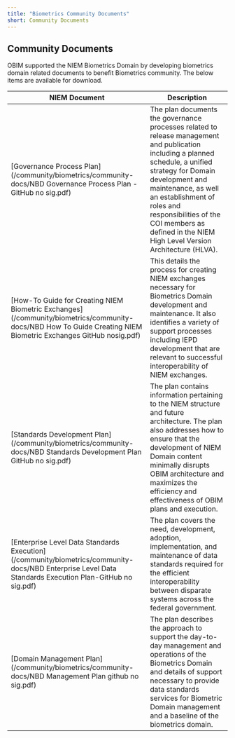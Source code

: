 ```yaml
---
title: "Biometrics Community Documents"
short: Community Documents
---
```


## Community Documents

OBIM supported the NIEM Biometrics Domain by developing biometrics domain related documents to benefit Biometrics community. The below items are available for download.


|NIEM Document|Description|
|---|---|
|[Governance Process Plan](/community/biometrics/community-docs/NBD Governance Process Plan - GitHub no sig.pdf)|The plan documents the governance processes related to release management and publication including a planned schedule, a unified strategy for Domain development and maintenance, as well an establishment of roles and responsibilities of the COI members as defined in the NIEM High Level Version Architecture (HLVA).|
|[How-To Guide for Creating NIEM Biometric Exchanges](/community/biometrics/community-docs/NBD How To Guide Creating NIEM Biometric Exchanges GitHub nosig.pdf)| This details the process for creating NIEM exchanges necessary for Biometrics Domain development and maintenance.  It also identifies a variety of support processes including IEPD development that are relevant to successful interoperability of NIEM exchanges.|
|[Standards Development Plan](/community/biometrics/community-docs/NBD Standards Development Plan GitHub no sig.pdf)| The plan contains information pertaining to the NIEM structure and future architecture. The plan also addresses how to ensure that the development of NIEM Domain content minimally disrupts OBIM architecture and maximizes the efficiency and effectiveness of OBIM plans and execution.|
|[Enterprise Level Data Standards Execution](/community/biometrics/community-docs/NBD Enterprise Level Data Standards Execution Plan-GitHub no sig.pdf)|The plan covers the need, development, adoption, implementation, and maintenance of data standards required for the efficient interoperability between disparate systems across the federal government.|
|[Domain Management Plan](/community/biometrics/community-docs/NBD Management Plan github no sig.pdf)| The plan describes the approach to support the day-to-day management and operations of the Biometrics Domain and details of support necessary to provide data standards services for Biometric Domain management and a baseline of the biometrics domain.|
